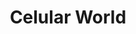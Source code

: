 ---
title: "Celular World"
url: /santiago-de-veraguas/celular-world-calle-6ta/
shop: teléfono móvil
---